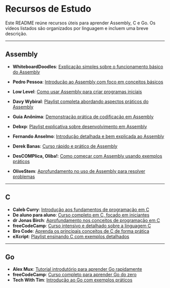 # Recursos de Estudo

Este README reúne recursos úteis para aprender Assembly, C e Go. Os vídeos listados são organizados por linguagem e incluem uma breve descrição.

---

## Assembly

- **WhiteboardDoodles**: [Explicação simples sobre o funcionamento básico do Assembly](https://www.youtube.com/watch?v=LdWU8JEfPhg)
- **Pedro Pessoa**: [Introdução ao Assembly com foco em conceitos básicos](https://www.youtube.com/watch?v=Rpq5PDDgwxU&ab_channel=PedroPessoa)
- **Low Level**: [Como usar Assembly para criar programas iniciais](https://www.youtube.com/watch?v=jPDiaZS-2ok&ab_channel=LowLevel)
- **Davy Wybiral**: [Playlist completa abordando aspectos práticos do Assembly](https://www.youtube.com/watch?v=wLXIWKUWpSs&list=PLmxT2pVYo5LB5EzTPZGfFN0c2GDiSXgQe&ab_channel=DavyWybiral)

- **Guia Anônima**: [Demonstração prática de codificação em Assembly](https://www.youtube.com/watch?v=VDJ1TRrLF3A)
- **Debxp**: [Playlist explicativa sobre desenvolvimento em Assembly](https://www.youtube.com/watch?v=Ej6U-qk0bdE&list=PLXoSGejyuQGohd0arC7jRBqVdQqf5GqKJ&ab_channel=debxp)
- **Fernando Anselmo**: [Introdução detalhada e bem explicada ao Assembly](https://www.youtube.com/watch?v=0lfikxs967c&list=PLxTkH01AauxRm0LFLlOA9RR5O6hBLqBtC&ab_channel=FernandoAnselmo)
- **Derek Banas**: [Curso rápido e prático de Assembly](https://www.youtube.com/watch?v=ViNnfoE56V8&list=PLcRWcPG8p9oaIMR3rWXd2kgX91AtbfH66&ab_channel=DerekBanas)
- **DesCOMPlica, Oliba!**: [Como começar com Assembly usando exemplos práticos](https://www.youtube.com/watch?v=6jFc3jjvAes&list=PLHCyLhqWSaHAvibGpwHGvoN6pO7AUGyOh&ab_channel=DesCOMPlica%2COliba%21)
- **OliveStem**: [Aprofundamento no uso de Assembly para resolver problemas](https://www.youtube.com/watch?v=yBO-EJoVDo0&list=PL2EF13wm-hWCoj6tUBGUmrkJmH1972dBB&ab_channel=OliveStem)

---

## C

- **Caleb Curry**: [Introdução aos fundamentos de programação em C](https://www.youtube.com/watch?v=Bz4MxDeEM6k&ab_channel=CalebCurry)
- **De aluno para aluno**: [Curso completo em C, focado em iniciantes](https://www.youtube.com/watch?v=VnH7OVFj_pA&list=PLa75BYTPDNKZWYypgOFEsX3H2Mg-SzuLW&ab_channel=Dealunoparaaluno)
- **dr Jonas Birch**: [Aprofundamento nos conceitos de programação em C](https://www.youtube.com/watch?v=ve2l3yK37Jo&t=8710s&ab_channel=drJonasBirch)
- **freeCodeCamp**: [Curso intensivo e detalhado sobre a linguagem C](https://www.youtube.com/watch?v=KJgsSFOSQv0&t=1s&ab_channel=freeCodeCamp.org)
- **Bro Code**: [Aprenda os principais conceitos de C de forma prática](https://www.youtube.com/watch?v=87SH2Cn0s9A&ab_channel=BroCode)
- **eXcript**: [Playlist ensinando C com exemplos detalhados](https://www.youtube.com/watch?v=FH7YrE0RjWE&list=PLesCEcYj003SwVdufCQM5FIbrOd0GG1M4&ab_channel=eXcript)

---

## Go

- **Alex Mux**: [Tutorial introdutório para aprender Go rapidamente](https://www.youtube.com/watch?v=8uiZC0l4Ajw&ab_channel=AlexMux)
- **freeCodeCamp**: [Curso completo para aprender Go do zero](https://www.youtube.com/watch?v=un6ZyFkqFKo&ab_channel=freeCodeCamp.org)
- **Tech With Tim**: [Introdução ao Go com exemplos práticos](https://www.youtube.com/watch?v=LHhsNa_Kgns&ab_channel=TechWithTim)
